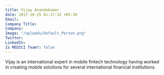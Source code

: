 ```yaml
---
title: Vijay Anandakumar
date: 2017-10-25 01:17:32 +05:30
Email: 
Company Title: 
Company: 
Image: "/uploads/Default_Person.png"
Twitter: 
LinkedIn: 
Is MEDICI Team?: false
---
```


Vijay is an international expert in mobile fintech technology having worked in creating mobile solutions for several international financial institutions.